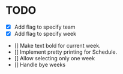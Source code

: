 # TODO

- [x] Add flag to specify team
- [x] Add flag to specify week
- [] Make text bold for current week.
- [] Implement pretty printing for Schedule.
- [] Allow selecting only one week
- [] Handle bye weeks
